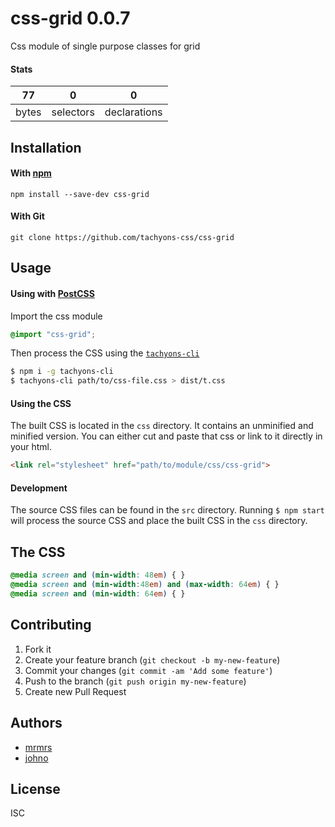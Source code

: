 # css-grid 0.0.7

Css module of single purpose classes for grid

#### Stats

77 | 0 | 0
---|---|---
bytes | selectors | declarations

## Installation

#### With [npm](https://npmjs.com)

```
npm install --save-dev css-grid
```

#### With Git

```
git clone https://github.com/tachyons-css/css-grid
```

## Usage

#### Using with [PostCSS](https://github.com/postcss/postcss)

Import the css module

```css
@import "css-grid";
```

Then process the CSS using the [`tachyons-cli`](https://github.com/tachyons-css/tachyons-cli)

```sh
$ npm i -g tachyons-cli
$ tachyons-cli path/to/css-file.css > dist/t.css
```

#### Using the CSS

The built CSS is located in the `css` directory. It contains an unminified and minified version.
You can either cut and paste that css or link to it directly in your html.

```html
<link rel="stylesheet" href="path/to/module/css/css-grid">
```

#### Development

The source CSS files can be found in the `src` directory.
Running `$ npm start` will process the source CSS and place the built CSS in the `css` directory.

## The CSS

```css
@media screen and (min-width: 48em) { }
@media screen and (min-width:48em) and (max-width: 64em) { }
@media screen and (min-width: 64em) { }
```

## Contributing

1. Fork it
2. Create your feature branch (`git checkout -b my-new-feature`)
3. Commit your changes (`git commit -am 'Add some feature'`)
4. Push to the branch (`git push origin my-new-feature`)
5. Create new Pull Request

## Authors

* [mrmrs](http://mrmrs.io)
* [johno](http://johnotander.com)

## License

ISC
